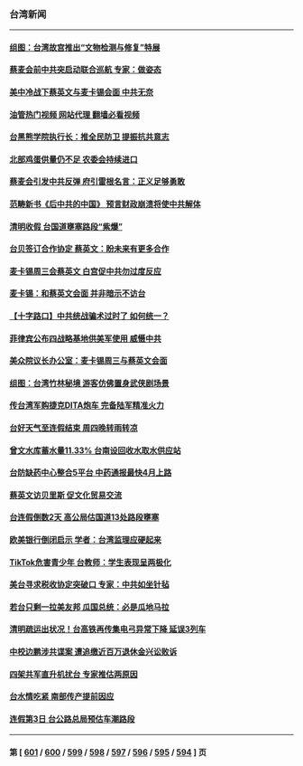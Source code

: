 ### 台湾新闻
---
#### [组图：台湾故宫推出“文物检测与修复”特展](../../pages/ncid1349361/n13965607.md?04052045) 
#### [蔡麦会前中共突启动联合巡航 专家：做姿态](../../pages/ncid1349361/n13965622.md?04052045) 
#### [美中冷战下蔡英文与麦卡锡会面 中共无奈](../../pages/ncid1349361/n13965126.md?04052045) 
#### [油管热门视频 网站代理 翻墙必看视频](http://138.2.39.72:81/youtube.html?epic-marker?04052045)
#### [台黑熊学院执行长：推全民防卫 提振抗共意志](../../pages/ncid1349361/n13965150.md?04052045) 
#### [北部鸡蛋供量仍不足 农委会持续进口](../../pages/ncid1349361/n13965063.md?04052045) 
#### [蔡麦会引发中共反弹 府引雷根名言：正义足够勇敢](../../pages/ncid1349361/n13965102.md?04052045) 
#### [范畴新书《后中共的中国》 预言财政崩溃将使中共解体](../../pages/ncid1349361/n13965086.md?04052045) 
#### [清明收假 台国道壅塞路段“紫爆”](../../pages/ncid1349361/n13965057.md?04052045) 
#### [台贝签订合作协定 蔡英文：盼未来有更多合作](../../pages/ncid1349361/n13964988.md?04052045) 
#### [麦卡锡周三会蔡英文 白宫促中共勿过度反应](../../pages/ncid1349361/n13964812.md?04052045) 
#### [麦卡锡：和蔡英文会面 并非暗示不访台](../../pages/ncid1349361/n13964697.md?04052045) 
#### [【十字路口】中共统战骗术过时了 如何统一？](../../pages/ncid1349361/n13963318.md?04052045) 
#### [菲律宾公布四战略基地供美军使用 威慑中共](../../pages/ncid1349361/n13964537.md?04052045) 
#### [美众院议长办公室：麦卡锡周三与蔡英文会面](../../pages/ncid1349361/n13964550.md?04052045) 
#### [组图：台湾竹林秘境 游客仿佛置身武侠剧场景](../../pages/ncid1349361/n13964401.md?04052045) 
#### [传台湾军购捷克DITA炮车  完备陆军精准火力](../../pages/ncid1349361/n13964468.md?04052045) 
#### [台好天气至连假结束 周四晚转雨转凉](../../pages/ncid1349361/n13964451.md?04052045) 
#### [曾文水库蓄水量11.33% 台南设回收水取水供应站](../../pages/ncid1349361/n13964452.md?04052045) 
#### [台防缺药中心整合5平台 中药通报最快4月上路](../../pages/ncid1349361/n13964454.md?04052045) 
#### [蔡英文访贝里斯 促文化贸易交流](../../pages/ncid1349361/n13964405.md?04052045) 
#### [台连假倒数2天 高公局估国道13处路段壅塞](../../pages/ncid1349361/n13964402.md?04052045) 
#### [欧美银行倒闭启示 学者：台湾监理应硬起来](../../pages/ncid1349361/n13964407.md?04052045) 
#### [TikTok危害青少年 台教师：学生表现呈两极化](../../pages/ncid1349361/n13964413.md?04052045) 
#### [美台寻求税收协定突破口 专家：中共如坐针毡](../../pages/ncid1349361/n13964095.md?04052045) 
#### [若台只剩一拉美友邦  瓜国总统：必是瓜地马拉](../../pages/ncid1349361/n13963804.md?04052045) 
#### [清明疏运出状况！台高铁再传集电弓异常下降 延误3列车](../../pages/ncid1349361/n13963880.md?04052045) 
#### [中校边鹏涉共谍案 遭追缴近百万退休金兴讼败诉](../../pages/ncid1349361/n13963881.md?04052045) 
#### [四架共军直升机扰台 专家推估两原因](../../pages/ncid1349361/n13963902.md?04052045) 
#### [台水情吃紧 南部传产提前因应](../../pages/ncid1349361/n13963882.md?04052045) 
#### [连假第3日 台公路总局预估车潮路段](../../pages/ncid1349361/n13963883.md?04052045) 

---
#### 第 [ [601](./601.md?04052045) / [600](./600.md?04052045) / [599](./599.md?04052045) / [598](./598.md?04052045) / [597](./597.md?04052045) / [596](./596.md?04052045) / [595](./595.md?04052045) / [594](./594.md?04052045) ] 页
